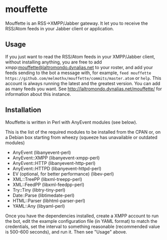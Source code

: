 mouffette
=========

Mouffette is an RSS->XMPP/Jabber gateway. It let you to receive the RSS/Atom feeds in your Jabber client or application.

## Usage

If you just want to read the RSS/Atom feeds in your XMPP/Jabber client, without installing anything, you are free to add xmpp:mouffette@laltromondo.dynalias.net to your roster, and add your feeds sending to the bot a message with, for example,  `feed mouffette https://github.com/melmothx/mouffette/commits/master.atom` or `help`. This account is always running the latest and the greatest version. You can add as many feeds you want. See http://laltromondo.dynalias.net/mouffette/ for information about this instance.

## Installation

Mouffette is written in Perl with AnyEvent modules (see below).

This is the list of the required modules to be installed from the CPAN or, on a Debian box starting from wheezy (squeeze has unavailable or outdated modules)

 * AnyEvent (libanyevent-perl)
 * AnyEvent::XMPP (libanyevent-xmpp-perl)
 * AnyEvent::HTTP (libanyevent-http-perl)
 * AnyEvent::HTTPD (libanyevent-httpd-perl)
 * EV (optional, for better performance) (libev-perl)
 * XML::TreePP (libxml-treepp-perl)
 * XML::FeedPP (libxml-feedpp-perl)
 * Try::Tiny   (libtry-tiny-perl)
 * Date::Parse (libtimedate-perl)
 * HTML::Parser (libhtml-parser-perl)
 * YAML::Any    (libyaml-perl)

Once you have the dependencies installed, create a XMPP account to run the bot, edit the example configuration file (in YAML format) to match the credentials, set the interval to something reasonable (recommended value is 500-600 seconds), and run it. Then see "Usage" above.




